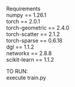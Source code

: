 Requirements            
numpy == 1.26.1          
torch == 2.0.1             
torch-geometric == 2.4.0            
torch-scatter == 2.1.2            
torch-sparse == 0.6.18                
dgl == 1.1.2              
networkx == 2.8.8             
scikit-learn == 1.1.2            

TO RUN:            
execute train.py
